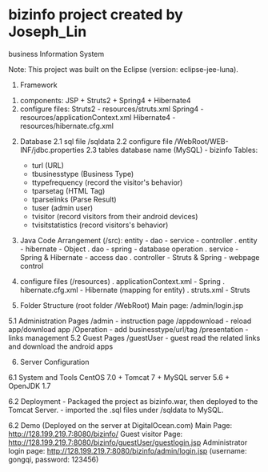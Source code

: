 # bizinfo project created by Joseph_Lin
business Information System

Note:
This project was built on the Eclipse (version: eclipse-jee-luna).

1. Framework
1) components: JSP + Struts2 + Spring4 + Hibernate4
2) configure files: Struts2 - resources/struts.xml
                    Spring4 - resources/applicationContext.xml
                    Hibernate4 - resources/hibernate.cfg.xml

2. Database
   2.1 sql file
	/sqldata
   2.2 configure file
	/WebRoot/WEB-INF/jdbc.properties
   2.3 tables
	database name (MySQL) - bizinfo
	Tables:
	- turl (URL)
	- tbusinesstype (Business Type)
	- ttypefrequency (record the visitor's behavior)
	- tparsetag (HTML Tag)
	- tparselinks (Parse Result)
	- tuser (admin user)
	- tvisitor (record visitors from their android devices)
	- tvisitstatistics (record visitors's behavior)
	
3. Java Code Arrangement (/src): entity - dao - service - controller
 . entity - hibernate - Object
 . dao - spring - database operation
 . service - Spring & Hibernate - access dao
 . controller - Struts & Spring - webpage control

4. configure files (/resources)
 . applicationContext.xml - Spring
 . hibernate.cfg.xml - Hibernate (mapping for entity)
 . struts.xml - Struts

5. Folder Structure (root folder /WebRoot)
 Main page: /admin/login.jsp
 
 5.1 Administration Pages
     /admin - instruction page
     /appdownload - reload app/download app
     /Operation - add businesstype/url/tag
     /presentation - links management
 5.2 Guest Pages
     /guestUser - guest read the related links and download the android apps

6. Server Configuration
   
  6.1 System and Tools
      CentOS 7.0 + Tomcat 7 + MySQL server 5.6 + OpenJDK 1.7

  6.2 Deployment
      - Packaged the project as bizinfo.war, then deployed to the Tomcat Server.
      - imported the .sql files under /sqldata to MySQL.

  6.2 Demo (Deployed on the server at DigitalOcean.com)
      Main Page: http://128.199.219.7:8080/bizinfo/
      Guest visitor Page: http://128.199.219.7:8080/bizinfo/guestUser/guestlogin.jsp
      Administrator login page: http://128.199.219.7:8080/bizinfo/admin/login.jsp 
      (username: gongqi, password: 123456)


